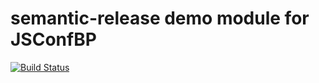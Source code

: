 # semantic-release demo module for JSConfBP

[![Build Status](https://travis-ci.org/boennemann/semantic-release-jsconfbp-demo.svg?branch=master)](https://travis-ci.org/boennemann/semantic-release-jsconfbp-demo)
